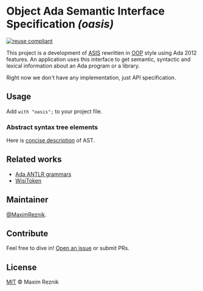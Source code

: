 Object Ada Semantic Interface Specification _(oasis)_
=========================================

[![reuse compliant](https://img.shields.io/badge/reuse-compliant-green.svg)](https://reuse.software/)

This project is a development of [ASIS](https://www.sigada.org/WG/asiswg/) rewritten in
[OOP](https://en.wikipedia.org/wiki/Object-oriented_programming) style using Ada 2012
features. An application uses this interface to get semantic, syntactic and lexical
information about an Ada program or a library.

Right now we don't have any implementation, just API specification.

## Usage
Add `with "oasis";` to your project file.

### Abstract syntax tree elements
Here is [concise description](docs/ast.md) of AST.

## Related works

 * [Ada ANTLR grammars](https://github.com/okellogg/ada_antlr_grammar)
 * [WisiToken](http://stephe-leake.org/ada/wisitoken.html)

## Maintainer

[@MaximReznik](https://github.com/reznikmm).

## Contribute

Feel free to dive in!
[Open an issue](https://github.com/reznikmm/oasis/issues/new)
or submit PRs.

## License

[MIT](LICENSE) © Maxim Reznik

